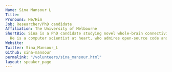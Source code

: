 ```yaml
---
Name: Sina Mansour L
Title:
Pronouns: He/Him
Job: Researcher/PhD candidate
Affiliation: The University of Melbourne
ShortBio: Sina is a PhD candidate studying novel whole-brain connectivity mapping approaches.
  He is a computer scientist at heart, who admires open-source code and open, reproducible research practices.
Website:
Twitter: Sina_Mansour_L
Github: sina-mansour
permalink: "/volunteers/sina_mansour.html"
layout: speaker_page
---
```

